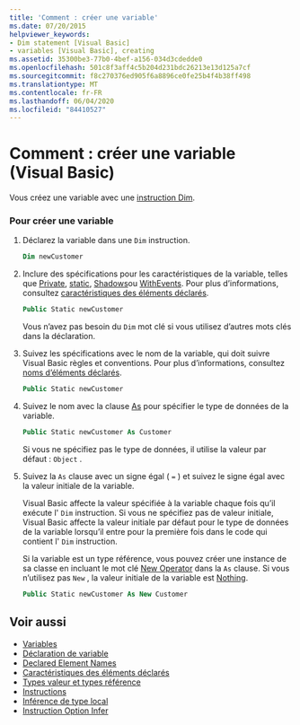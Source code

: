 ```yaml
---
title: 'Comment : créer une variable'
ms.date: 07/20/2015
helpviewer_keywords:
- Dim statement [Visual Basic]
- variables [Visual Basic], creating
ms.assetid: 35300be3-77b0-4bef-a156-034d3cdedde0
ms.openlocfilehash: 501c8f3aff4c5b204d231bdc26213e13d125a7cf
ms.sourcegitcommit: f8c270376ed905f6a8896ce0fe25b4f4b38ff498
ms.translationtype: MT
ms.contentlocale: fr-FR
ms.lasthandoff: 06/04/2020
ms.locfileid: "84410527"
---
```

# <a name="how-to-create-a-new-variable-visual-basic"></a>Comment : créer une variable (Visual Basic)

Vous créez une variable avec une [instruction Dim](../../../language-reference/statements/dim-statement.md).

### <a name="to-create-a-new-variable"></a>Pour créer une variable

1. Déclarez la variable dans une `Dim` instruction.

    ```vb
    Dim newCustomer
    ```

2. Inclure des spécifications pour les caractéristiques de la variable, telles que [Private](../../../language-reference/modifiers/private.md), [static](../../../language-reference/modifiers/static.md), [Shadows](../../../language-reference/modifiers/shadows.md)ou [WithEvents](../../../language-reference/modifiers/withevents.md). Pour plus d’informations, consultez [caractéristiques des éléments déclarés](../declared-elements/declared-element-characteristics.md).

    ```vb
    Public Static newCustomer
    ```

    Vous n’avez pas besoin du `Dim` mot clé si vous utilisez d’autres mots clés dans la déclaration.

3. Suivez les spécifications avec le nom de la variable, qui doit suivre Visual Basic règles et conventions. Pour plus d’informations, consultez [noms d’éléments déclarés](../declared-elements/declared-element-names.md).

    ```vb
    Public Static newCustomer
    ```

4. Suivez le nom avec la clause [As](../../../language-reference/statements/as-clause.md) pour spécifier le type de données de la variable.

    ```vb
    Public Static newCustomer As Customer
    ```

    Si vous ne spécifiez pas le type de données, il utilise la valeur par défaut : `Object` .

5. Suivez la `As` clause avec un signe égal ( `=` ) et suivez le signe égal avec la valeur initiale de la variable.

    Visual Basic affecte la valeur spécifiée à la variable chaque fois qu’il exécute l' `Dim` instruction. Si vous ne spécifiez pas de valeur initiale, Visual Basic affecte la valeur initiale par défaut pour le type de données de la variable lorsqu’il entre pour la première fois dans le code qui contient l' `Dim` instruction.

    Si la variable est un type référence, vous pouvez créer une instance de sa classe en incluant le mot clé [New Operator](../../../language-reference/operators/new-operator.md) dans la `As` clause. Si vous n’utilisez pas `New` , la valeur initiale de la variable est [Nothing](../../../language-reference/nothing.md).

    ```vb
    Public Static newCustomer As New Customer
    ```

## <a name="see-also"></a>Voir aussi

- [Variables](index.md)
- [Déclaration de variable](variable-declaration.md)
- [Declared Element Names](../declared-elements/declared-element-names.md)
- [Caractéristiques des éléments déclarés](../declared-elements/declared-element-characteristics.md)
- [Types valeur et types référence](../data-types/value-types-and-reference-types.md)
- [Instructions](../../../language-reference/statements/index.md)
- [Inférence de type local](local-type-inference.md)
- [Instruction Option Infer](../../../language-reference/statements/option-infer-statement.md)
